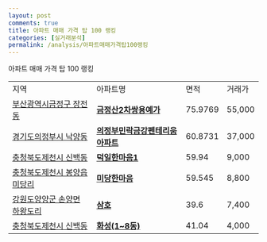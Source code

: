 ```yaml
---
layout: post
comments: true
title: 아파트 매매 가격 탑 100 랭킹
categories: [실거래분석]
permalink: /analysis/아파트매매가격탑100랭킹
---
```


아파트 매매 가격 탑 100 랭킹

<table>
  <tr>
    <td>지역</td>
    <td>아파트명</td>
    <td>면적</td>
    <td>거래가</td>
  </tr>

  <tr>
    <td><a href="/apt/부산광역시금정구장전동">부산광역시금정구 장전동</a></td>
    <td style="font-weight: bold;"><a href="/apt/부산광역시금정구장전동금정산2차쌍용예가">금정산2차쌍용예가</a></td>
    <td>75.9769</td>
    <td>55,000</td>
  </tr>

  <tr>
    <td><a href="/apt/경기도의정부시낙양동">경기도의정부시 낙양동</a></td>
    <td style="font-weight: bold;"><a href="/apt/경기도의정부시낙양동의정부민락금강펜테리움아파트">의정부민락금강펜테리움아파트</a></td>
    <td>60.8731</td>
    <td>37,000</td>
  </tr>

  <tr>
    <td><a href="/apt/충청북도제천시신백동">충청북도제천시 신백동</a></td>
    <td style="font-weight: bold;"><a href="/apt/충청북도제천시신백동덕일한마음1">덕일한마음1</a></td>
    <td>59.94</td>
    <td>9,000</td>
  </tr>

  <tr>
    <td><a href="/apt/충청북도제천시봉양읍 미당리">충청북도제천시 봉양읍 미당리</a></td>
    <td style="font-weight: bold;"><a href="/apt/충청북도제천시봉양읍 미당리미당한마음">미당한마음</a></td>
    <td>59.545</td>
    <td>8,800</td>
  </tr>

  <tr>
    <td><a href="/apt/강원도양양군손양면 하왕도리">강원도양양군 손양면 하왕도리</a></td>
    <td style="font-weight: bold;"><a href="/apt/강원도양양군손양면 하왕도리삼호">삼호</a></td>
    <td>39.6</td>
    <td>7,400</td>
  </tr>

  <tr>
    <td><a href="/apt/충청북도제천시신백동">충청북도제천시 신백동</a></td>
    <td style="font-weight: bold;"><a href="/apt/충청북도제천시신백동화성(1~8동)">화성(1~8동)</a></td>
    <td>41.04</td>
    <td>4,000</td>
  </tr>

</table>
